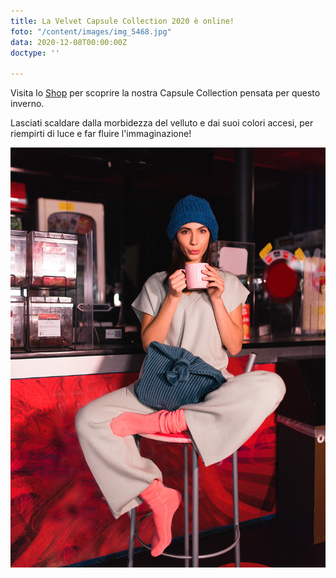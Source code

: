 ```yaml
---
title: La Velvet Capsule Collection 2020 è online!
foto: "/content/images/img_5468.jpg"
data: 2020-12-08T00:00:00Z
doctype: ''

---
```

Visita lo [Shop](https://ledue-factory.myshopify.com) per scoprire la nostra Capsule Collection pensata per questo inverno.

Lasciati scaldare dalla morbidezza del velluto e dai suoi colori accesi, per riempirti di luce e far fluire l'immaginazione!

![](/content/images/img_4961-copy.jpg)